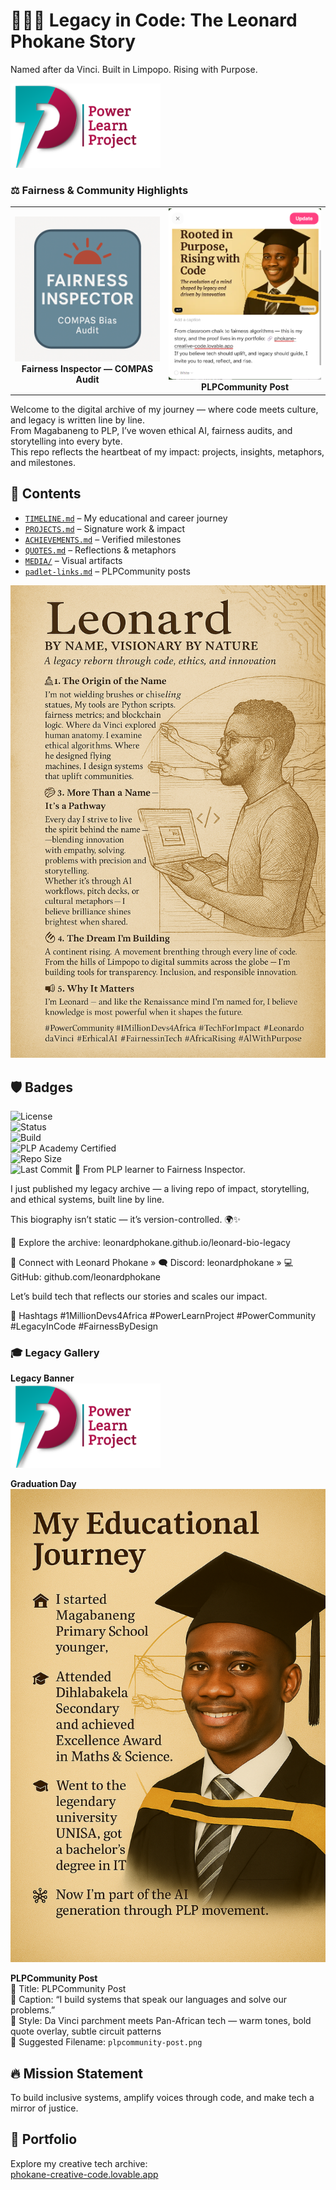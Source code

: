 # 👨🏾‍💻 Legacy in Code: The Leonard Phokane Story

Named after da Vinci. Built in Limpopo. Rising with Purpose.

![Legacy Banner](./MEDIA/legacy-banner.png)

### ⚖️ Fairness & Community Highlights

<table>
  <tr>
    <td align="center">
      <img src="./MEDIA/fairness-inspector.png" alt="Fairness Inspector Badge" width="300"/><br/>
      <strong>Fairness Inspector — COMPAS Audit</strong>
    </td>
    <td align="center">
      <img src="./MEDIA/PLP-padlet-entry.png" alt="PLP Padlet Entry" width="300"/><br/>
      <strong>PLPCommunity Post</strong>
    </td>
  </tr>
</table>



Welcome to the digital archive of my journey — where code meets culture, and legacy is written line by line.  
From Magabaneng to PLP, I’ve woven ethical AI, fairness audits, and storytelling into every byte.  
This repo reflects the heartbeat of my impact: projects, insights, metaphors, and milestones.

## 📁 Contents
- [`TIMELINE.md`](./TIMELINE.md) – My educational and career journey  
- [`PROJECTS.md`](./PROJECTS.md) – Signature work & impact  
- [`ACHIEVEMENTS.md`](./ACHIEVEMENTS.md) – Verified milestones  
- [`QUOTES.md`](./QUOTES.md) – Reflections & metaphors  
- [`MEDIA/`](./MEDIA) – Visual artifacts  
- [`padlet-links.md`](./padlet-links.md) – PLPCommunity posts

![Profile Card](./MEDIA/profile-card.png)
## 🛡️ Badges
![License](https://img.shields.io/badge/License-CC%20BY%204.0-blue.svg)  
![Status](https://img.shields.io/badge/Repo-Active-brightgreen)  
![Build](https://img.shields.io/badge/Build-Legacy%20in%20Progress-yellow)  
![PLP Academy Certified](https://img.shields.io/badge/PLP%20Academy-Certified-blueviolet)  
![Repo Size](https://img.shields.io/github/repo-size/leonardphokane/leonard-bio-legacy)  
![Last Commit](https://img.shields.io/github/last-commit/leonardphokane/leonard-bio-legacy)
🚀 From PLP learner to Fairness Inspector.

I just published my legacy archive — a living repo of impact, storytelling, and ethical systems, built line by line.

This biography isn’t static — it’s version-controlled. 🌍✨

🔗 Explore the archive: leonardphokane.github.io/leonard-bio-legacy

🤝 Connect with Leonard Phokane
» 🗨️ Discord: leonardphokane » 💻 GitHub: github.com/leonardphokane

Let’s build tech that reflects our stories and scales our impact.

🔖 Hashtags
#1MillionDevs4Africa #PowerLearnProject #PowerCommunity #LegacyInCode #FairnessByDesign


### 🎓 Legacy Gallery

**Legacy Banner**  
![Legacy Banner](./MEDIA/legacy-banner.png)

**Graduation Day**  
![Graduation Photo](./MEDIA/graduation-photo.jpg)

**PLPCommunity Post**  
📸 Title: PLPCommunity Post  
📝 Caption: “I build systems that speak our languages and solve our problems.”  
🎨 Style: Da Vinci parchment meets Pan-African tech — warm tones, bold quote overlay, subtle circuit patterns  
📁 Suggested Filename: `plpcommunity-post.png`






## 🔥 Mission Statement
To build inclusive systems, amplify voices through code, and make tech a mirror of justice.

## 💼 Portfolio
Explore my creative tech archive:  
[phokane-creative-code.lovable.app](https://phokane-creative-code.lovable.app)


